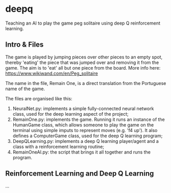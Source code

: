 # deepq

Teaching an AI to play the game peg solitaire using deep Q reinforcement learning.

## Intro & Files

The game is played by jumping pieces over other pieces to an empty spot, thereby 'eating' the piece that was jumped over and removing it from the game. The aim is to 'eat' all but one piece from the board. More info here: https://www.wikiwand.com/en/Peg_solitaire

The name in the file, Remain One, is a direct translation from the Portuguese name of the game.

The files are organised like this:
1. NeuralNet.py: implements a simple fully-connected neural network class, used for the deep learning aspect of the project;
2. RemainOne.py: implements the game. Running it runs an instance of the HumanGame class, which allows someone to play the game on the terminal using simple imputs to represent moves (e.g. 'f4 up'). It also defines a ComputerGame class, used for the deep Q learning program;
3. DeepQLearning.py: implements a deep Q learning player/agent and a class with a reinforcement learning routine;
4. RemainOneAI.py: the script that brings it all together and runs the program.


## Reinforcement Learning and Deep Q Learning

...

